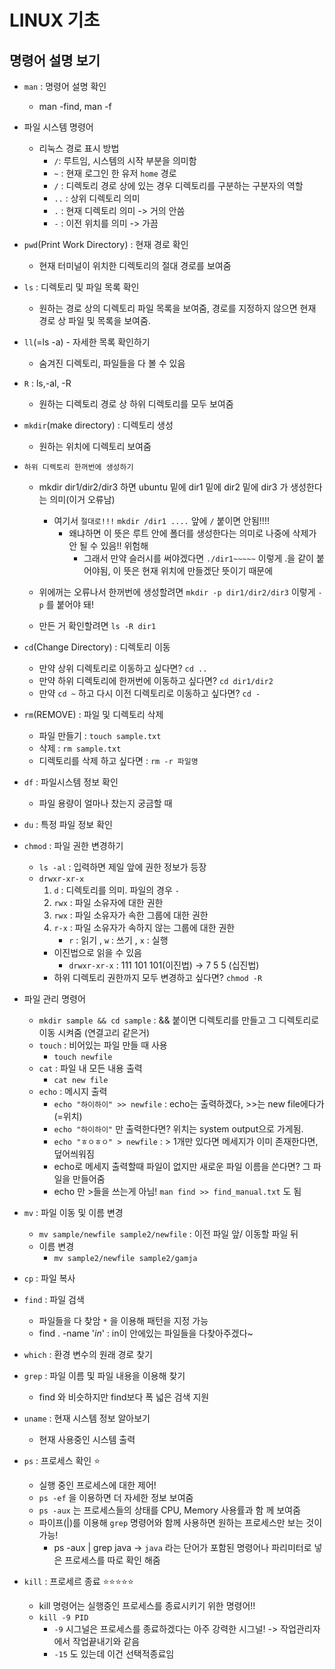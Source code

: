 # LINUX 기초
## 명령어 설명 보기

- `man` : 명령어 설명 확인
    - man -find, man -f

- 파일 시스템 명령어
    - 리눅스 경로 표시 방법
        - `/`: 루트임, 시스템의 시작 부분을 의미함
        - `~` : 현재 로그인 한 유저 `home` 경로
        - `/` : 디렉토리 경로 상에 있는 경우 디렉토리를 구분하는 구분자의 역할
        - `..` : 상위 디렉토리 의미
        - `.` : 현재 디렉토리 의미 -> 거의 안씀
        - `-` : 이전 위치를 의미 -> 가끔

- `pwd`(Print Work Directory) : 현재 경로 확인
    - 현재 터미널이 위치한 디렉토리의 절대 경로를 보여줌

- `ls` : 디렉토리 및 파일 목록 확인
    - 원하는 경로 상의 디렉토리 파일 목록을 보여줌, 경로를 지정하지 않으면 현재 경로 상 파일 및 목록을 보여줌.

- `ll`(=ls -a) - 자세한 목록 확인하기
    - 숨겨진 디렉토리, 파일들을 다 볼 수 있음

- `R` : ls,-al, -R
    - 원하는 디렉토리 경로 상 하위 디렉토리를 모두 보여줌

- `mkdir`(make directory) : 디렉토리 생성
    - 원하는 위치에 디렉토리 보여줌

- `하위 디렉토리 한꺼번에 생성하기`
    - mkdir dir1/dir2/dir3 하면 ubuntu 밑에 dir1 밑에 dir2 밑에 dir3 가 생성한다는 의미(이거 오류남)
        - 여기서 `절대로!!!` `mkdir /dir1 ....` 앞에 `/` 붙이면 안됨!!!!
            - 왜냐하면 이 뜻은 루트 안에 폴더를 생성한다는 의미로 나중에 삭제가 안 될 수 있음!! 위험해
                - 그래서 만약 슬러시를 써야겠다면 `./dir1~~~~~` 이렇게 .을 같이 붙어야됨, 이 뜻은 현재 위치에 만들겠단 뜻이기 때문에
    
    - 위에꺼는 오류나서 한꺼번에 생성할려면 `mkdir -p dir1/dir2/dir3` 이렇게
    `-p` 를 붙어야 돼!
    - 만든 거 확인할려면 `ls -R dir1`

- `cd`(Change Directory) : 디렉토리 이동
    - 만약 상위 디렉토리로 이동하고 싶다면? `cd ..`
    - 만약 하위 디렉토리에 한꺼번에 이동하고 싶다면? `cd dir1/dir2`
    - 만약 `cd ~` 하고 다시 이전 디렉토리로 이동하고 싶다면? `cd -`

- `rm`(REMOVE) : 파일 및 디렉토리 삭제
    - 파일 만들기 : `touch sample.txt`
    - 삭제 : `rm sample.txt`
    - 디렉토리를 삭제 하고 싶다면 : `rm -r 파일명`

- `df` : 파일시스템 정보 확인
    - 파일 용량이 얼마나 찼는지 궁금할 때

- `du` : 특정 파일 정보 확인

- `chmod` : 파일 권한 변경하기
    - `ls -al` : 입력하면 제일 앞에 권한 정보가 등장
    - `drwxr-xr-x`
        1. `d` : 디렉토리를 의미. 파일의 경우 `-`
        2. `rwx` : 파일 소유자에 대한 권한
        3. `rwx` : 파일 소유자가 속한 그룹에 대한 권한
        4. `r-x` : 파일 소유자가 속하지 않는 그룹에 대한 권한
            - `r` : 읽기 , `w` : 쓰기 , `x` : 실행
        - 이진법으로 읽을 수 있음
            - `drwxr-xr-x` : 111 101 101(이진법) -> 7 5 5 (십진법) 
        - 하위 디렉토리 권한까지 모두 변경하고 싶다면? `chmod -R`

- 파일 관리 명령어
    - `mkdir sample && cd sample` : && 붙이면 디렉토리를 만들고 그 디렉토리로 이동 시켜줌 (연결고리 같은거)
    - `touch` : 비어있는 파일 만들 때 사용
        - `touch newfile`
    - `cat` : 파일 내 모든 내용 출력
        - `cat new file`
    - `echo` : 메시지 출력
        - `echo "하이하이" >> newfile` : echo는 출력하겠다, >>는 new file에다가(=위치)
        - `echo "하이하이"` 만 출력한다면? 위치는 system output으로 가게됨.
        - `echo "ㅎㅇㅎㅇ" > newfile` : > 1개만 있다면 메세지가 이미 존재한다면, 덮어씌워짐
        - echo로 메세지 출력할때 파일이 없지만 새로운 파일 이름을 쓴다면? 그 파일을 만들어줌
        - echo 만 >들을 쓰는게 아님!
            `man find >> find_manual.txt` 도 됨

- `mv` : 파일 이동 및 이름 변경
    - `mv sample/newfile sample2/newfile` : 이전 파일 앞/ 이동할 파일 뒤
    - 이름 변경
        - `mv sample2/newfile sample2/gamja`

- `cp` : 파일 복사
- `find` : 파일 검색
    - 파일들을 다 찾암 `*` 을 이용해 패턴을 지정 가능
    - find . -name '*in*' : in이 안에있는 파일들을 다찾아주겠다~

- `which` : 환경 변수의 원래 경로 찾기
- `grep` : 파일 이름 및 파일 내용을 이용해 찾기
    - find 와 비슷하지만 find보다 폭 넓은 검색 지원

- `uname` : 현재 시스템 정보 알아보기
    - 현재 사용중인 시스템 출력

- `ps` : 프로세스 확인 ⭐
    - 실행 중인 프로세스에 대한 제어!
    - `ps -ef` 을 이용하면 더 자세한 정보 보여줌
    - `ps -aux` 는 프로세스들의 상태를 CPU, Memory 사용률과 함
    께 보여줌
    - 파이프(|)를 이용해 `grep` 명령어와 함께 사용하면 원하는 프로세스만 보는 것이 가능!
        - ps -aux | grep java -> `java` 라는 단어가 포함된 명령어나 파리미터로 넣은 프로세스를 따로 확인 해줌

- `kill` : 프로세르 종료 ⭐⭐⭐⭐⭐
    - kill 명령어는 실행중인 프로세스를 종료시키기 위한 명령어!!
    - `kill -9 PID`
        - `-9` 시그널은 프로세스를 종료하겠다는 아주 강력한 시그널! -> 작업관리자에서 작업끝내기와 같음
        - `-15` 도 있는데 이건 선택적종료임